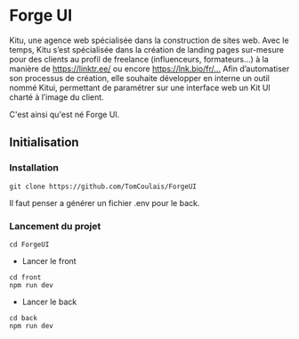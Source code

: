 
# Forge UI

Kitu, une agence web spécialisée dans la construction
de sites web. Avec le temps, Kitu s’est spécialisée dans la création de landing
pages sur-mesure pour des clients au profil de freelance (influenceurs,
formateurs…) à la manière de https://linktr.ee/ ou encore https://lnk.bio/fr/…
Afin d’automatiser son processus de création, elle souhaite développer en
interne un outil nommé Kitui, permettant de paramétrer sur une interface web
un Kit UI charté à l’image du client.

C'est ainsi qu'est né Forge UI.

## Initialisation

### Installation

```
git clone https://github.com/TomCoulais/ForgeUI
```
Il faut penser a générer un fichier .env pour le back.

### Lancement du projet
```
cd ForgeUI
```

- Lancer le front
```
cd front
npm run dev
```
- Lancer le back
```
cd back
npm run dev
```

